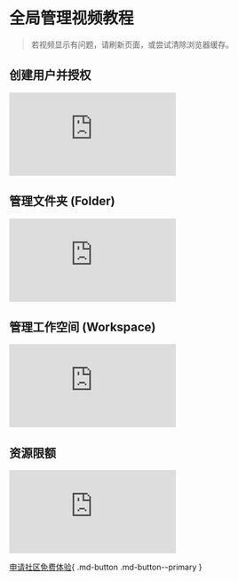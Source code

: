 # 全局管理视频教程

> 若视频显示有问题，请刷新页面，或尝试清除浏览器缓存。

## 创建用户并授权

<div class="responsive-video-container">
<iframe src="https://harbor-test2.cn-sh2.ufileos.com/docs/videos/create-user.mp4" scrolling="no" border="0" frameborder="no" framespacing="0" allowfullscreen="true"> </iframe>
</div>

## 管理文件夹 (Folder)

<div class="responsive-video-container">
<iframe src="https://harbor-test2.cn-sh2.ufileos.com/docs/videos/manage-folder.mp4" scrolling="no" border="0" frameborder="no" framespacing="0" allowfullscreen="true"> </iframe>
</div>

## 管理工作空间 (Workspace)

<div class="responsive-video-container">
<iframe src="https://harbor-test2.cn-sh2.ufileos.com/docs/videos/workspace.mp4" scrolling="no" border="0" frameborder="no" framespacing="0" allowfullscreen="true"> </iframe>
</div>

## 资源限额

<div class="responsive-video-container">
<iframe src="https://harbor-test2.cn-sh2.ufileos.com/docs/videos/resourcequota.mp4" scrolling="no" border="0" frameborder="no" framespacing="0" allowfullscreen="true"> </iframe>
</div>

[申请社区免费体验](../dce/license0.md){ .md-button .md-button--primary }
